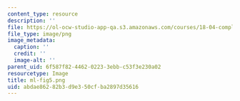 ```yaml
---
content_type: resource
description: ''
file: https://ol-ocw-studio-app-qa.s3.amazonaws.com/courses/18-04-complex-variables-with-applications-spring-2018/abdae86282b3d9e350cfba2897d35616_ml-fig5.png
file_type: image/png
image_metadata:
  caption: ''
  credit: ''
  image-alt: ''
parent_uid: 6f587f82-4462-0223-3ebb-c53f3e230a02
resourcetype: Image
title: ml-fig5.png
uid: abdae862-82b3-d9e3-50cf-ba2897d35616
---
```

